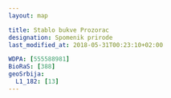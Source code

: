 ```yaml
---
layout: map

title: Stablo bukve Prozorac
designation: Spomenik prirode
last_modified_at: 2018-05-31T00:23:10+02:00

WDPA: [555588981]
BioRaS: [388]
geoSrbija:
  L1_182: [13]
---
```

